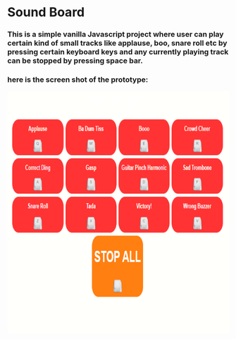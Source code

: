 # Sound Board
### This is a simple vanilla Javascript project where user can play certain kind of small tracks like applause, boo, snare roll etc by pressing certain keyboard keys and any currently playing track can be stopped  by pressing space bar.

### here is the screen shot of the prototype:

<img src="prototype.png" width="650" height="550" />
